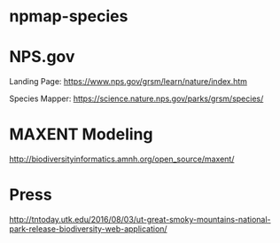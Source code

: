 npmap-species
=============

# NPS.gov
Landing Page:
https://www.nps.gov/grsm/learn/nature/index.htm

Species Mapper:
https://science.nature.nps.gov/parks/grsm/species/

# MAXENT Modeling
http://biodiversityinformatics.amnh.org/open_source/maxent/

# Press
http://tntoday.utk.edu/2016/08/03/ut-great-smoky-mountains-national-park-release-biodiversity-web-application/
